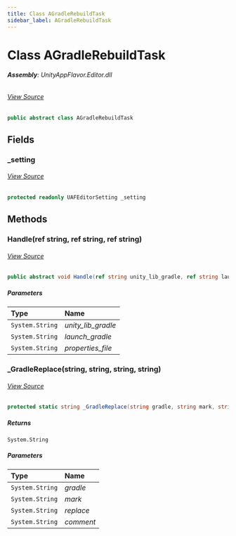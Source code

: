 ```yaml
---
title: Class AGradleRebuildTask
sidebar_label: AGradleRebuildTask
---
```

# Class AGradleRebuildTask


###### **Assembly**: UnityAppFlavor.Editor.dll
###### [View Source](https://github.com/LiuOcean/UnityAppFlavor/blob/main/UnityAppFlavor/Assets/Editor/BuildPhase/Android/GenTask/AGradleRebuildTask.cs#L5)
```csharp title="Declaration"
public abstract class AGradleRebuildTask
```
## Fields
### _setting

###### [View Source](https://github.com/LiuOcean/UnityAppFlavor/blob/main/UnityAppFlavor/Assets/Editor/BuildPhase/Android/GenTask/AGradleRebuildTask.cs#L7)
```csharp title="Declaration"
protected readonly UAFEditorSetting _setting
```
## Methods
### Handle(ref string, ref string, ref string)

###### [View Source](https://github.com/LiuOcean/UnityAppFlavor/blob/main/UnityAppFlavor/Assets/Editor/BuildPhase/Android/GenTask/AGradleRebuildTask.cs#L9)
```csharp title="Declaration"
public abstract void Handle(ref string unity_lib_gradle, ref string launch_gradle, ref string properties_file)
```

##### Parameters

| Type | Name |
|:--- |:--- |
| `System.String` | *unity_lib_gradle* |
| `System.String` | *launch_gradle* |
| `System.String` | *properties_file* |

### _GradleReplace(string, string, string, string)

###### [View Source](https://github.com/LiuOcean/UnityAppFlavor/blob/main/UnityAppFlavor/Assets/Editor/BuildPhase/Android/GenTask/AGradleRebuildTask.cs#L11)
```csharp title="Declaration"
protected static string _GradleReplace(string gradle, string mark, string replace, string comment = "//")
```

##### Returns

`System.String`

##### Parameters

| Type | Name |
|:--- |:--- |
| `System.String` | *gradle* |
| `System.String` | *mark* |
| `System.String` | *replace* |
| `System.String` | *comment* |


